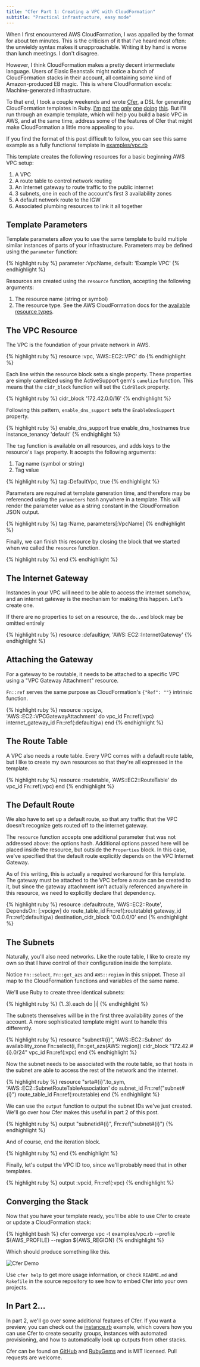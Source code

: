 ```yaml
---
title: "Cfer Part 1: Creating a VPC with CloudFormation"
subtitle: "Practical infrastructure, easy mode"
---
```


When I first encountered AWS CloudFormation, I was appalled by the format for about ten minutes. This is the criticism of it that I've heard most often: the unwieldy syntax makes it unapproachable. Writing it by hand is worse than lunch meetings. I don't disagree.

However, I think CloudFormation makes a pretty decent intermediate language. Users of Elasic Beanstalk might notice a bunch of CloudFormation stacks in their account, all containing some kind of Amazon-produced EB magic. This is where CloudFormation excels: Machine-generated infrastructure.

To that end, I took a couple weekends and wrote [Cfer](https://github.com/seanedwards/cfer), a DSL for generating CloudFormation templates in Ruby. [I'm](http://chrisfjones.github.io/coffin/) [not](https://github.com/bazaarvoice/cloudformation-ruby-dsl) [the](https://github.com/stevenjack/cfndsl) [only](https://github.com/Optaros/cloud_builder) [one](https://github.com/rapid7/convection) [doing](https://github.com/cloudtools/troposphere) [this](https://cfn-pyplates.readthedocs.org/en/latest/). But I'll run through an example template, which will help you build a basic VPC in AWS, and at the same time, address some of the features of Cfer that might make CloudFormation a little more appealing to you.

If you find the format of this post difficult to follow, you can see this same example as a fully functional template in [examples/vpc.rb](https://github.com/seanedwards/cfer/blob/develop/examples/vpc.rb)


This template creates the following resources for a basic beginning AWS VPC setup:

1. A VPC
2. A route table to control network routing
3. An Internet gateway to route traffic to the public internet
4. 3 subnets, one in each of the account's first 3 availability zones
5. A default network route to the IGW
6. Associated plumbing resources to link it all together

## Template Parameters

Template parameters allow you to use the same template to build multiple similar instances of parts of your infrastructure. Parameters may be defined using the `parameter` function:

{% highlight ruby %}
parameter :VpcName, default: 'Example VPC'
{% endhighlight %}

Resources are created using the `resource` function, accepting the following arguments:

1. The resource name (string or symbol)
2. The resource type. See the AWS CloudFormation docs for the [available resource types](http://docs.aws.amazon.com/AWSCloudFormation/latest/UserGuide/aws-template-resource-type-ref.html).


## The VPC Resource

The VPC is the foundation of your private network in AWS.

{% highlight ruby %}
resource :vpc, 'AWS::EC2::VPC' do
{% endhighlight %}

Each line within the resource block sets a single property. These properties are simply camelized using the ActiveSupport gem's `camelize` function. This means that the `cidr_block` function will set the `CidrBlock` property.

{% highlight ruby %}
cidr_block '172.42.0.0/16'
{% endhighlight %}

Following this pattern, `enable_dns_support` sets the `EnableDnsSupport` property.

{% highlight ruby %}
enable_dns_support true
enable_dns_hostnames true
instance_tenancy 'default'
{% endhighlight %}

The `tag` function is available on all resources, and adds keys to the resource's `Tags` property. It accepts the following arguments:

1. Tag name (symbol or string)
2. Tag value

{% highlight ruby %}
tag :DefaultVpc, true
{% endhighlight %}

Parameters are required at template generation time, and therefore may be referenced using the `parameters` hash anywhere in a template. This will render the parameter value as a string constant in the CloudFormation JSON output.

{% highlight ruby %}
tag :Name, parameters[:VpcName]
{% endhighlight %}

Finally, we can finish this resource by closing the block that we started when we called the `resource` function.

{% highlight ruby %}
end
{% endhighlight %}

## The Internet Gateway

Instances in your VPC will need to be able to access the internet somehow, and an internet gateway is the mechanism for making this happen. Let's create one.

If there are no properties to set on a resource, the `do..end` block may be omitted entirely

{% highlight ruby %}
resource :defaultigw, 'AWS::EC2::InternetGateway'
{% endhighlight %}

## Attaching the Gateway

For a gateway to be routable, it needs to be attached to a specific VPC using a "VPC Gateway Attachment" resource.

`Fn::ref` serves the same purpose as CloudFormation's `{"Ref": ""}` intrinsic function.

{% highlight ruby %}
resource :vpcigw, 'AWS::EC2::VPCGatewayAttachment' do
  vpc_id Fn::ref(:vpc)
  internet_gateway_id Fn::ref(:defaultigw)
end
{% endhighlight %}

## The Route Table

A VPC also needs a route table. Every VPC comes with a default route table, but I like to create my own resources so that they're all expressed in the template.

{% highlight ruby %}
resource :routetable, 'AWS::EC2::RouteTable' do
  vpc_id Fn::ref(:vpc)
end
{% endhighlight %}

## The Default Route

We also have to set up a default route, so that any traffic that the VPC doesn't recognize gets routed off to the internet gateway.

The `resource` function accepts one additional parameter that was not addressed above: the options hash. Additional options passed here will be placed inside the resource, but outside the `Properties` block. In this case, we've specified that the default route explicitly depends on the VPC Internet Gateway.

As of this writing, this is actually a required workaround for this template. The gateway must be attached to the VPC before a route can be created to it, but since the gateway attachment isn't actually referenced anywhere in this resource, we need to explicitly declare that dependency.

{% highlight ruby %}
resource :defaultroute, 'AWS::EC2::Route', DependsOn: [:vpcigw] do
  route_table_id Fn::ref(:routetable)
  gateway_id Fn::ref(:defaultigw)
  destination_cidr_block '0.0.0.0/0'
end
{% endhighlight %}

## The Subnets

Naturally, you'll also need networks. Like the route table, I like to create my own so that I have control of their configuration inside the template.

Notice `Fn::select`, `Fn::get_azs` and `AWS::region` in this snippet. These all map to the CloudFormation functions and variables of the same name.

We'll use Ruby to create three identical subnets:

{% highlight ruby %}
(1..3).each do |i|
{% endhighlight %}

The subnets themselves will be in the first three availability zones of the account. A more sophisticated template might want to handle this differently.

{% highlight ruby %}
resource "subnet#{i}", 'AWS::EC2::Subnet' do
  availability_zone Fn::select(i, Fn::get_azs(AWS::region))
  cidr_block "172.42.#{i}.0/24"
  vpc_id Fn::ref(:vpc)
end
{% endhighlight %}

Now the subnet needs to be associated with the route table, so that hosts in the subnet are able to access the rest of the network and the internet.

{% highlight ruby %}
resource "srta#{i}".to_sym, 'AWS::EC2::SubnetRouteTableAssociation' do
  subnet_id Fn::ref("subnet#{i}")
  route_table_id Fn::ref(:routetable)
end
{% endhighlight %}

We can use the `output` function to output the subnet IDs we've just created. We'll go over how Cfer makes this useful in part 2 of this post.

{% highlight ruby %}
output "subnetid#{i}", Fn::ref("subnet#{i}")
{% endhighlight %}

And of course, end the iteration block.

{% highlight ruby %}
end
{% endhighlight %}


Finally, let's output the VPC ID too, since we'll probably need that in other templates.

{% highlight ruby %}
output :vpcid, Fn::ref(:vpc)
{% endhighlight %}

## Converging the Stack

Now that you have your template ready, you'll be able to use Cfer to create or update a CloudFormation stack:

{% highlight bash %}
cfer converge vpc -t examples/vpc.rb --profile ${AWS_PROFILE} --region ${AWS_REGION}
{% endhighlight %}

Which should produce something like this.

![Cfer Demo](/images/cfer/cfer-demo.gif)

Use `cfer help` to get more usage information, or check `README.md` and `Rakefile` in the source repository to see how to embed Cfer into your own projects.

## In Part 2...

In part 2, we'll go over some additional features of Cfer. If you want a preview, you can check out the [instance.rb](https://github.com/seanedwards/cfer/blob/develop/examples/instance.rb) example, which covers how you can use Cfer to create security groups, instances with automated provisioning, and how to automatically look up outputs from other stacks.

Cfer can be found on [GitHub](https://github.com/seanedwards/cfer) and [RubyGems](https://rubygems.org/gems/cfer) and is MIT licensed. Pull requests are welcome.

